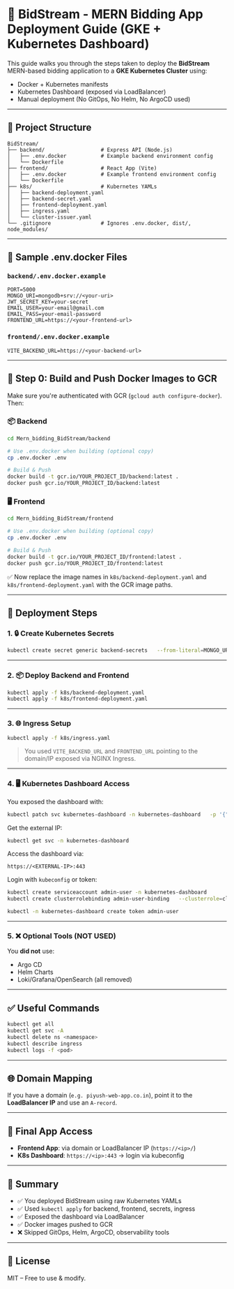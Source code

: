 
# 🧾 BidStream - MERN Bidding App Deployment Guide (GKE + Kubernetes Dashboard)

This guide walks you through the steps taken to deploy the **BidStream** MERN-based bidding application to a **GKE Kubernetes Cluster** using:
- Docker + Kubernetes manifests
- Kubernetes Dashboard (exposed via LoadBalancer)
- Manual deployment (No GitOps, No Helm, No ArgoCD used)

---

## 📁 Project Structure

```
BidStream/
├── backend/                  # Express API (Node.js)
│   ├── .env.docker           # Example backend environment config
│   └── Dockerfile
├── frontend/                 # React App (Vite)
│   ├── .env.docker           # Example frontend environment config
│   └── Dockerfile
├── k8s/                      # Kubernetes YAMLs
│   ├── backend-deployment.yaml
│   ├── backend-secret.yaml
│   ├── frontend-deployment.yaml
│   ├── ingress.yaml
│   └── cluster-issuer.yaml
└── .gitignore                # Ignores .env.docker, dist/, node_modules/
```

---

## 🧪 Sample .env.docker Files

### `backend/.env.docker.example`

```
PORT=5000
MONGO_URI=mongodb+srv://<your-uri>
JWT_SECRET_KEY=your-secret
EMAIL_USER=your-email@gmail.com
EMAIL_PASS=your-email-password
FRONTEND_URL=https://<your-frontend-url>
```

### `frontend/.env.docker.example`

```
VITE_BACKEND_URL=https://<your-backend-url>
```

---

## 🔨 Step 0: Build and Push Docker Images to GCR

Make sure you're authenticated with GCR (`gcloud auth configure-docker`). Then:

### 📦 Backend

```bash
cd Mern_bidding_BidStream/backend

# Use .env.docker when building (optional copy)
cp .env.docker .env

# Build & Push
docker build -t gcr.io/YOUR_PROJECT_ID/backend:latest .
docker push gcr.io/YOUR_PROJECT_ID/backend:latest
```

### 🖥️ Frontend

```bash
cd Mern_bidding_BidStream/frontend

# Use .env.docker when building (optional copy)
cp .env.docker .env

# Build & Push
docker build -t gcr.io/YOUR_PROJECT_ID/frontend:latest .
docker push gcr.io/YOUR_PROJECT_ID/frontend:latest
```

✅ Now replace the image names in `k8s/backend-deployment.yaml` and `k8s/frontend-deployment.yaml` with the GCR image paths.

---

## 🚀 Deployment Steps

### 1. 🔒 Create Kubernetes Secrets

```bash
kubectl create secret generic backend-secrets   --from-literal=MONGO_URI='your-mongo-uri'   --from-literal=JWT_SECRET_KEY='your-jwt-key'   --from-literal=EMAIL_USER='xyz@gmail.com'   --from-literal=EMAIL_PASS='secure-pass'
```

---

### 2. 📦 Deploy Backend and Frontend

```bash
kubectl apply -f k8s/backend-deployment.yaml
kubectl apply -f k8s/frontend-deployment.yaml
```

---

### 3. 🌐 Ingress Setup

```bash
kubectl apply -f k8s/ingress.yaml
```

> You used `VITE_BACKEND_URL` and `FRONTEND_URL` pointing to the domain/IP exposed via NGINX Ingress.

---

### 4. 🖥️ Kubernetes Dashboard Access

You exposed the dashboard with:

```bash
kubectl patch svc kubernetes-dashboard -n kubernetes-dashboard   -p '{"spec": {"type": "LoadBalancer"}}'
```

Get the external IP:

```bash
kubectl get svc -n kubernetes-dashboard
```

Access the dashboard via:

```
https://<EXTERNAL-IP>:443
```

Login with `kubeconfig` or token:

```bash
kubectl create serviceaccount admin-user -n kubernetes-dashboard
kubectl create clusterrolebinding admin-user-binding   --clusterrole=cluster-admin   --serviceaccount=kubernetes-dashboard:admin-user

kubectl -n kubernetes-dashboard create token admin-user
```

---

### 5. ❌ Optional Tools (NOT USED)

You **did not** use:
- Argo CD
- Helm Charts
- Loki/Grafana/OpenSearch (all removed)

---

## ✅ Useful Commands

```bash
kubectl get all
kubectl get svc -A
kubectl delete ns <namespace>
kubectl describe ingress
kubectl logs -f <pod>
```

---

## 🌐 Domain Mapping

If you have a domain (`e.g. piyush-web-app.co.in`), point it to the **LoadBalancer IP** and use an `A-record`.

---

## 🧩 Final App Access

- **Frontend App**: via domain or LoadBalancer IP (`https://<ip>/`)
- **K8s Dashboard**: `https://<ip>:443` → login via kubeconfig

---

## 📝 Summary

- ✅ You deployed BidStream using raw Kubernetes YAMLs
- ✅ Used `kubectl apply` for backend, frontend, secrets, ingress
- ✅ Exposed the dashboard via LoadBalancer
- ✅ Docker images pushed to GCR
- ❌ Skipped GitOps, Helm, ArgoCD, observability tools

---

## 📜 License

MIT – Free to use & modify.
